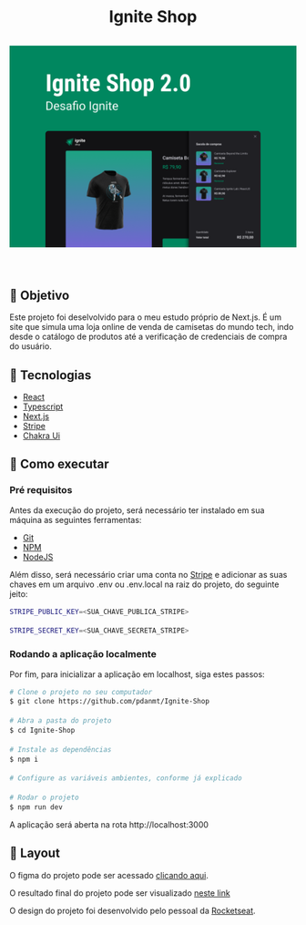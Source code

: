 <h1 align='center'>
    Ignite Shop
    <br />
    <br />
    <img src='./public/cover.svg' />
</h1>
<br />

## 🎯 Objetivo
Este projeto foi deselvolvido para o meu estudo próprio de Next.js. É um site que simula uma loja online de venda de camisetas do mundo tech, indo desde o catálogo de produtos até a verificação de credenciais de compra do usuário.

## 🧪 Tecnologias
- [React](https://react.dev/)
- [Typescript](https://www.typescriptlang.org/)
- [Next.js](https://nextjs.org/)
- [Stripe](https://stripe.com/)
- [Chakra Ui](https://v2.chakra-ui.com/)

## 🚀 Como executar

### Pré requisitos
Antes da execução do projeto, será necessário ter instalado em sua máquina as seguintes ferramentas:

- [Git](https://git-scm.com/)
- [NPM](https://www.npmjs.com/)
- [NodeJS](https://nodejs.org/)

Além disso, será necessário criar uma conta no [Stripe](https://stripe.com/) e adicionar as suas chaves em um arquivo .env ou .env.local na raiz do projeto, do seguinte jeito:
```bash
STRIPE_PUBLIC_KEY=<SUA_CHAVE_PUBLICA_STRIPE>

STRIPE_SECRET_KEY=<SUA_CHAVE_SECRETA_STRIPE>
```

### Rodando a aplicação localmente
Por fim, para inicializar a aplicação em localhost, siga estes passos:
```bash
# Clone o projeto no seu computador
$ git clone https://github.com/pdanmt/Ignite-Shop

# Abra a pasta do projeto
$ cd Ignite-Shop

# Instale as dependências
$ npm i

# Configure as variáveis ambientes, conforme já explicado

# Rodar o projeto
$ npm run dev
```
A aplicação será aberta na rota http://localhost:3000

## 📝 Layout
O figma do projeto pode ser acessado [clicando aqui](https://www.figma.com/design/RUNYohBZdYpJYfwyJL2X08/Ignite-Shop-2.0-%E2%80%A2-Desafio-React-(Copy)?node-id=2-12&t=eREunxtIIHkvX9Pr-0).

O resultado final do projeto pode ser visualizado [neste link](ignite-shop-pdd.vercel.app)

O design do projeto foi desenvolvido pelo pessoal da [Rocketseat](https://www.rocketseat.com.br/).